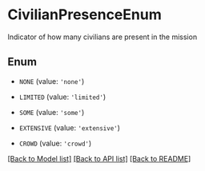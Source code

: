 # CivilianPresenceEnum

Indicator of how many civilians are present in the mission

## Enum

* `NONE` (value: `'none'`)

* `LIMITED` (value: `'limited'`)

* `SOME` (value: `'some'`)

* `EXTENSIVE` (value: `'extensive'`)

* `CROWD` (value: `'crowd'`)

[[Back to Model list]](../README.md#documentation-for-models) [[Back to API list]](../README.md#documentation-for-api-endpoints) [[Back to README]](../README.md)


